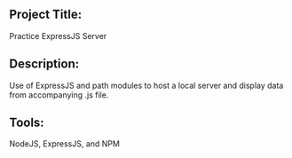 ## Project Title: 
Practice ExpressJS Server

## Description: 
Use of ExpressJS and path modules to host a local server and display data from accompanying .js file.

## Tools: 
NodeJS, ExpressJS, and NPM

